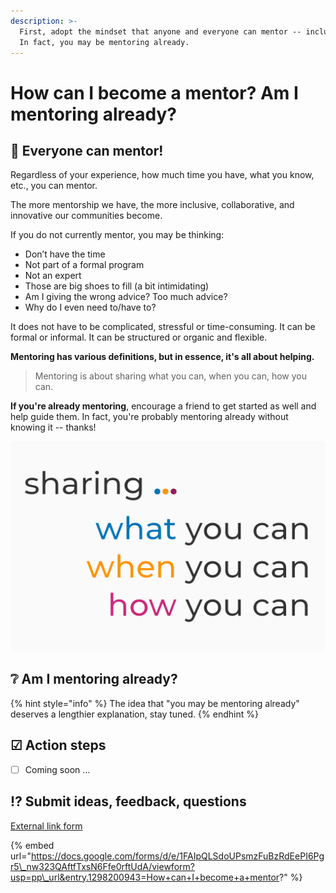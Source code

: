 ```yaml
---
description: >-
  First, adopt the mindset that anyone and everyone can mentor -- including you.
  In fact, you may be mentoring already.
---
```


# How can I become a mentor? Am I mentoring already?

## 🤩 Everyone can mentor!

Regardless of your experience, how much time you have, what you know, etc., you can mentor.

The more mentorship we have, the more inclusive, collaborative, and innovative our communities become.

If you do not currently mentor, you may be thinking:

* Don’t have the time
* Not part of a formal program
* Not an expert
* Those are big shoes to fill \(a bit intimidating\)
* Am I giving the wrong advice? Too much advice?
* Why do I even need to/have to?

It does not have to be complicated, stressful or time-consuming. It can be formal or informal. It can be structured or organic and flexible.

**Mentoring has various definitions, but in essence, it's all about helping.**

> Mentoring is about sharing what you can, when you can, how you can.

**If you're already mentoring**, encourage a friend to get started as well and help guide them. In fact, you're probably mentoring already without knowing it -- thanks!

![](../.gitbook/assets/sharing-1200x800.png) 

## ❔ Am I mentoring already? 

{% hint style="info" %}
The idea that "you may be mentoring already" deserves a lengthier explanation, stay tuned.
{% endhint %}

## ☑ Action steps

* [ ] Coming soon ...

## ⁉ Submit ideas, feedback, questions

[External link form](https://docs.google.com/forms/d/e/1FAIpQLSdoUPsmzFuBzRdEePI6Pgr5_nw323QAftfTxsN6Ffe0rftUdA/viewform?usp=pp_url&entry.1298200943=How+can+I+become+a+mentor?)

{% embed url="https://docs.google.com/forms/d/e/1FAIpQLSdoUPsmzFuBzRdEePI6Pgr5\_nw323QAftfTxsN6Ffe0rftUdA/viewform?usp=pp\_url&entry.1298200943=How+can+I+become+a+mentor?" %}



